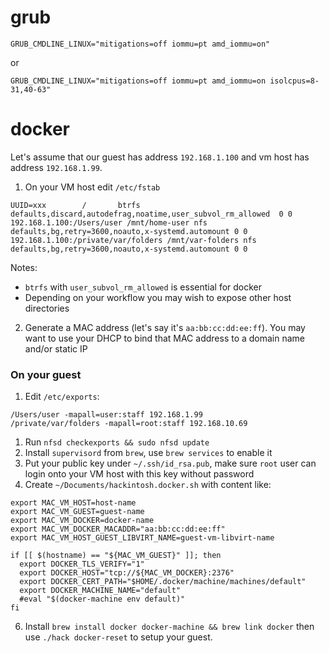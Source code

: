 grub
====

```
GRUB_CMDLINE_LINUX="mitigations=off iommu=pt amd_iommu=on"
```

or

```
GRUB_CMDLINE_LINUX="mitigations=off iommu=pt amd_iommu=on isolcpus=8-31,40-63"
```


docker
======

Let's assume that our guest has address `192.168.1.100` and vm host has address `192.168.1.99`.

1. On your VM host edit `/etc/fstab`

```
UUID=xxx		/		btrfs		defaults,discard,autodefrag,noatime,user_subvol_rm_allowed	0 0
192.168.1.100:/Users/user /mnt/home-user nfs defaults,bg,retry=3600,noauto,x-systemd.automount 0 0
192.168.1.100:/private/var/folders /mnt/var-folders nfs defaults,bg,retry=3600,noauto,x-systemd.automount 0 0
```

Notes:
- `btrfs` with `user_subvol_rm_allowed` is essential for docker
- Depending on your workflow you may wish to expose other host directories

2. Generate a MAC address (let's say it's `aa:bb:cc:dd:ee:ff`). You may want to use your DHCP to bind that MAC address to a domain name and/or static IP

### On your guest

1. Edit `/etc/exports`:

```
/Users/user -mapall=user:staff 192.168.1.99
/private/var/folders -mapall=root:staff 192.168.10.69
```

1. Run `nfsd checkexports && sudo nfsd update`
3. Install `supervisord` from `brew`, use `brew services` to enable it
4. Put your public key under `~/.ssh/id_rsa.pub`, make sure `root` user can login onto your VM host with this key without password
5. Create `~/Documents/hackintosh.docker.sh` with content like:

```
export MAC_VM_HOST=host-name
export MAC_VM_GUEST=guest-name
export MAC_VM_DOCKER=docker-name
export MAC_VM_DOCKER_MACADDR="aa:bb:cc:dd:ee:ff"
export MAC_VM_HOST_GUEST_LIBVIRT_NAME=guest-vm-libvirt-name

if [[ $(hostname) == "${MAC_VM_GUEST}" ]]; then
  export DOCKER_TLS_VERIFY="1"
  export DOCKER_HOST="tcp://${MAC_VM_DOCKER}:2376"
  export DOCKER_CERT_PATH="$HOME/.docker/machine/machines/default"
  export DOCKER_MACHINE_NAME="default"
  #eval "$(docker-machine env default)"
fi
```

6. Install `brew install docker docker-machine && brew link docker`  then use `./hack docker-reset` to setup your guest.
